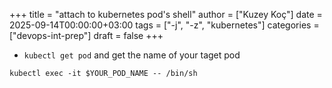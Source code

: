 +++
title = "attach to kubernetes pod's shell"
author = ["Kuzey Koç"]
date = 2025-09-14T00:00:00+03:00
tags = ["-j", "-z", "kubernetes"]
categories = ["devops-int-prep"]
draft = false
+++

-   `kubectl get pod` and get the name of your taget pod

<!--listend-->

```shell
kubectl exec -it $YOUR_POD_NAME -- /bin/sh
```
